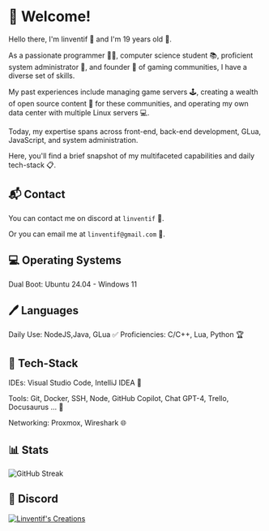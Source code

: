  # 🎉 Welcome!

Hello there, I'm linventif 👋 and I'm 19 years old 🎂.

As a passionate programmer 👨‍💻, computer science student 📚, proficient system administrator 🔧, and founder 🚀 of gaming communities, I have a diverse set of skills.

My past experiences include managing game servers 🕹️, creating a wealth of open source content 📝 for these communities, and operating my own data center with multiple Linux servers 💻.

Today, my expertise spans across front-end, back-end development, GLua, JavaScript, and system administration.

Here, you'll find a brief snapshot of my multifaceted capabilities and daily tech-stack 📋.

## 📬 Contact

You can contact me on discord at `linventif` 👥.

Or you can email me at `linventif@gmail.com` 📧.

## 💻 Operating Systems

Dual Boot: Ubuntu 24.04 - Windows 11

## 🖊️ Languages

Daily Use: NodeJS,Java, GLua ✅
Proficiencies: C/C++, Lua, Python 🏆

## 🧰 Tech-Stack

IDEs: Visual Studio Code, IntelliJ IDEA 📝

Tools: Git, Docker, SSH, Node, GitHub Copilot, Chat GPT-4, Trello, Docusaurus ... 🔧

Networking: Proxmox, Wireshark 🌐
  
## 📊 Stats

![GitHub Streak](https://github-readme-streak-stats.herokuapp.com/?user=linventif)

<!-- [![trophy](https://github-profile-troph000) -->

## 🤝 Discord

[![Linventif's Creations](https://i.imgur.com/Ro6EtDP.png)](https://linv.dev/discord)
